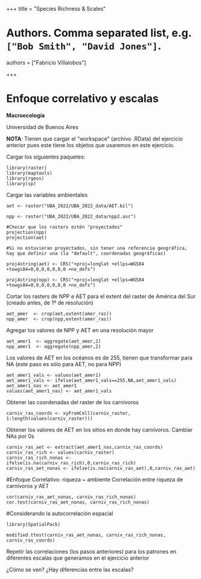 +++
title = "Species Richness & Scales"

# Authors. Comma separated list, e.g. `["Bob Smith", "David Jones"]`.
authors = ["Fabricio Villalobos"]

  
+++

# Enfoque correlativo y escalas

**Macroecología**

Universidad de Buenos Aires


**NOTA**: Tienen que cargar el "workspace" (archivo .RData) del ejercicio anterior pues este tiene los objetos que usaremos en este ejercicio.

Cargar los siguientes paquetes:
```{r eval=FALSE}
library(raster)
library(maptools)
library(rgeos)
library(sp)
```

Cargar las variables ambientales
```{r eval=FALSE} 
aet <- raster("UBA_2022/UBA_2022_data/AET.bil")

npp <- raster("UBA_2022/UBA_2022_data/npp2.asc")

#Checar que los rasters estén "proyectados"
projection(npp)
projection(aet)

#Si no estuvieran proyectados, sin tener una referencia geográfica, hay que definir una (la "default", coordenadas geográficas)

proj4string(aet) <- CRS("+proj=longlat +ellps=WGS84 +towgs84=0,0,0,0,0,0,0 +no_defs")

proj4string(npp) <- CRS("+proj=longlat +ellps=WGS84 +towgs84=0,0,0,0,0,0,0 +no_defs")
```

Cortar los rasters de NPP e AET para el extent del raster de América del Sur (creado antes, de 1º de resolución)
```{r eval=FALSE}
aet_amer  <- crop(aet,extent(amer_ras))
npp_amer  <- crop(npp,extent(amer_ras))
```

Agregar los valores de NPP y AET en una resolución mayor
```{r eval=FALSE}
aet_amer1  <- aggregate(aet_amer,2)
npp_amer1  <- aggregate(npp_amer,2)
```

Los valores de AET en los océanos es de 255, tienen que transformar para NA (este paso es sólo para AET, no para NPP)
```{r eval=FALSE}
aet_amer1_vals <- values(aet_amer1)
aet_amer1_vals <- ifelse(aet_amer1_vals==255,NA,aet_amer1_vals)
aet_amer1_nas <- aet_amer1
values(aet_amer1_nas) <- aet_amer1_vals
```

Obtener las coordenadas del raster de los carnívoros
```{r eval=FALSE}
carniv_ras_coords <- xyFromCell(carniv_raster, 1:length(values(carniv_raster)))
```
Obtener los valores de AET en los sitios en donde hay carnívoros. Cambiar NAs por 0s
```{r eval=FALSE}
carniv_ras_aet <- extract(aet_amer1_nas,carniv_ras_coords)
carniv_ras_rich <- values(carniv_raster)
carniv_ras_rich_nonas <- ifelse(is.na(carniv_ras_rich),0,carniv_ras_rich)
carniv_ras_aet_nonas <- ifelse(is.na(carniv_ras_aet),0,carniv_ras_aet)
```

#Enfoque Correlativo: riqueza ~ ambiente
Correlación entre riqueza de carnívoros y AET
```{r eval=FALSE}
cor(carniv_ras_aet_nonas, carniv_ras_rich_nonas)
cor.test(carniv_ras_aet_nonas, carniv_ras_rich_nonas)
```

#Considerando la autocorrelación espacial
```{r eval=FALSE}
library(SpatialPack)

modified.ttest(carniv_ras_aet_nonas, carniv_ras_rich_nonas, carniv_ras_coords)

```

Repetir las correlaciones (los pasos anteriores) para los patrones en diferentes escalas que generamos en el ejercicio anterior

¿Cómo se ven? 
¿Hay diferencias entre las escalas?
